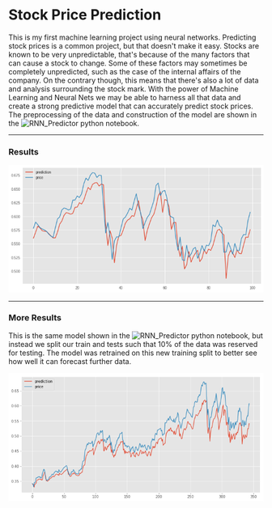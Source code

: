 # Stock Price Prediction

This is my first machine learning project using neural networks. Predicting stock prices is a common project, but that doesn't make it easy. Stocks are known to be very unpredictable, that's because of the many factors that can cause a stock to change. Some of these factors may sometimes be completely unpredicted, such as the case of the internal affairs of the company. On the contrary though, this means that there's also a lot of data and analysis surrounding the stock mark. With the power of Machine Learning and Neural Nets we may be able to harness all that data and create a strong predictive model that can accurately predict stock prices. The preprocessing of the data and construction of the model are shown in the ![RNN_Predictor python notebook](https://raw.githubusercontent.com/NamitraKali/Stock-Price-Prediction/master/RNN_predictor.ipynb).

<hr>

### Results

![](https://raw.githubusercontent.com/NamitraKali/Stock-Price-Prediction/master/images/results.png)

<hr>

### More Results

This is the same model shown in the ![RNN_Predictor python notebook](https://raw.githubusercontent.com/NamitraKali/Stock-Price-Prediction/master/RNN_predictor.ipynb), but instead we split our train and tests such that 10% of the data was reserved for testing. The model was retrained on this new training split to better see how well it can forecast further data.

![](https://raw.githubusercontent.com/NamitraKali/Stock-Price-Prediction/master/images/long_test.png)
